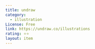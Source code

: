 ```yaml
---
title: undraw
category:
  - illustration
License: Free
link: https://undraw.co/illustrations
rating: ⭐⭐
layout: item
---
```

